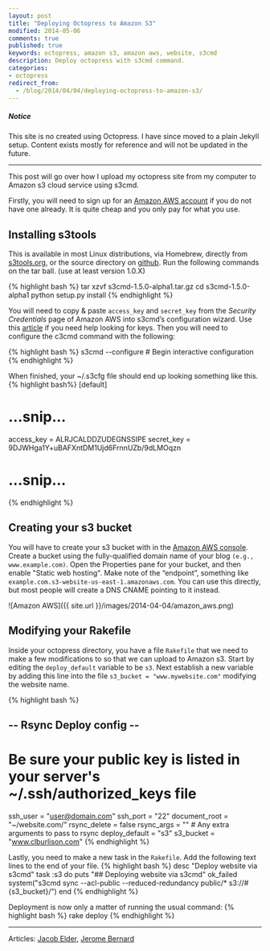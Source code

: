 ```yaml
---
layout: post
title: "Deploying Octopress to Amazon S3"
modified: 2014-05-06
comments: true
published: true
keywords: octopress, amazon s3, amazon aws, website, s3cmd
description: Deploy octopress with s3cmd command.
categories: 
- octopress
redirect_from:
  - /blog/2014/04/04/deploying-octopress-to-amazon-s3/	
---
```


<div class="note info">
  <h5>Notice</h5>
  <p>This site is no created using Octopress. I have since moved to a plain Jekyll setup. Content exists mostly for reference and will not be updated in the future.</p>
</div>


---

This post will go over how I upload my octopress site from my computer to Amazon s3 cloud service using s3cmd.  

Firstly, you will need to sign up for an [Amazon AWS account](http://aws.amazon.com/s3/) if you do not have one already. It is quite cheap and you only pay for what you use.

## Installing s3tools
This is available in most Linux distributions, via Homebrew, directly from [s3tools.org](http://s3tools.org/download), or the source directory on [github](https://github.com/s3tools/s3cmd/releases). Run the following commands on the tar ball. (use at least version 1.0.X)

{% highlight bash %}
tar xzvf s3cmd-1.5.0-alpha1.tar.gz
cd s3cmd-1.5.0-alpha1
python setup.py install
{% endhighlight %} 

You will need to copy & paste `access_key` and `secret_key` from the *Security Credentials* page of Amazon AWS into s3cmd’s configuration wizard. Use this [article](http://www.cloudberrylab.com/blog/how-to-find-your-aws-access-key-id-and-secret-access-key-and-register-with-cloudberry-s3-explorer/) if you need help looking for keys. Then you will need to configure the c3cmd command with the following:

{% highlight bash %}
s3cmd --configure         # Begin interactive configuration
{% endhighlight %}

When finished, your ~/.s3cfg file should end up looking something like this.
{% highlight bash%}
[default]
# ...snip...
access_key = ALRJCALDDZUDEGNSSIPE 
secret_key = 9DJWHga1Y+uBAFXntDM1Ujd6FrnnUZb/9dLMOqzn
# ...snip...
{% endhighlight %} 

## Creating your s3 bucket
You will have to create your s3 bucket with in the [Amazon AWS console](https://console.aws.amazon.com/s3/home). Create a bucket using the fully-qualified domain name of your blog `(e.g., www.example.com)`. Open the Properties pane for your bucket, and then enable "Static web hosting". Make note of the “endpoint”, something like `example.com.s3-website-us-east-1.amazonaws.com`. You can use this directly, but most people will create a DNS CNAME pointing to it instead.

![Amazon AWS]({{ site.url }}/images/2014-04-04/amazon_aws.png)

## Modifying your Rakefile
Inside your octopress directory, you have a file `Rakefile` that we need to make a few modifications to so that we can upload to Amazon s3. Start by editing the `deploy_default` variable to be `s3`. Next establish a new variable by adding this line into the file `s3_bucket = "www.mywebsite.com"` modifying the website name. 

{% highlight bash %}
## -- Rsync Deploy config -- ##
# Be sure your public key is listed in your server's ~/.ssh/authorized_keys file
ssh_user       = "user@domain.com"
ssh_port       = "22"
document_root  = "~/website.com/"
rsync_delete   = false
rsync_args     = ""  # Any extra arguments to pass to rsync
deploy_default = "s3"
s3_bucket = "www.clburlison.com"
{% endhighlight %}

Lastly, you need to make a new task in the `Rakefile`. Add the following text lines to the end of your file.
{% highlight bash %}
desc "Deploy website via s3cmd"
task :s3 do
  puts "## Deploying website via s3cmd"
  ok_failed system("s3cmd sync --acl-public --reduced-redundancy public/* s3://#{s3_bucket}/")
end
{% endhighlight %}

Deployment is now only a matter of running the usual command: 
{% highlight bash %}
rake deploy
{% endhighlight %} 

---

Articles: [Jacob Elder](http://blog.jacobelder.com/2012/03/deploying-octopress-to-amazon-s3/), [Jerome Bernard](http://www.jerome-bernard.com/blog/2011/08/20/quick-tip-for-easily-deploying-octopress-blog-on-amazon-s3/)
